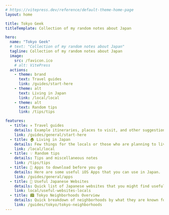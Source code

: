 ```yaml
---
# https://vitepress.dev/reference/default-theme-home-page
layout: home

title: Tokyo Geek
titleTemplate: Collection of my random notes about Japan

hero:
  name: "Tokyo Geek"
  # text: "Collection of my random notes about Japan"
  tagline: Collection of my random notes about Japan
  image:
    src: /favicon.ico
    # alt: VitePress
  actions:
    - theme: brand
      text: Travel guides
      link: /guides/start-here
    - theme: alt
      text: Living in Japan
      link: /local/local
    - theme: alt
      text: Random tips
      link: /tips/tips

features:
  - title: ✈️ Travel guides
    details: Example itineraries, places to visit, and other suggestions for your trip
    link: /guides/general/start-here
  - title: 🏠 Living in Japan
    details: Few things for the locals or those who are planning to live in Japan
    link: /local/local
  - title: 💡 Random tips
    details: Tips and miscellaneous notes
    link: /tips/tips
  - title: 📲 Apps to download before you go
    details: Here are some useful iOS Apps that you can use in Japan.
    link: /guides/general/apps
  - title: 🔖 Useful Japanese Websites
    details: Quick list of Japanese websites that you might find useful
    link: local/useful-websites-locals
  - title: 🏙️ Tokyo Neighborhoods Overview
    details: Quick breakdown of neighborhoods by what they are known for
    link: /guides/tokyo/tokyo-neighborhoods
---
```


